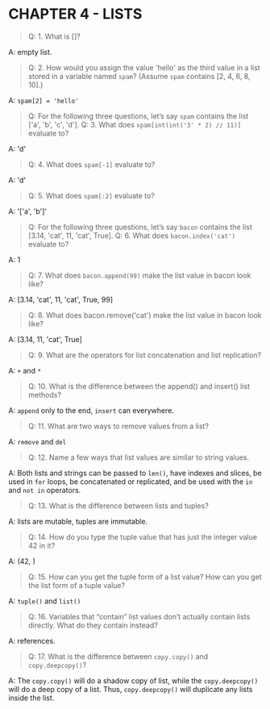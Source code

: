 # CHAPTER 4 - LISTS



> Q: 1. What is []?

A: empty list.

> Q: 2. How would you assign the value 'hello' as the third value in a list stored in a variable named `spam`? (Assume `spam` contains [2, 4, 6, 8, 10].)

A: `spam[2] = 'hello'`

> Q: For the following three questions, let’s say `spam` contains the list ['a', 'b', 'c', 'd'].
> Q: 3. What does `spam[int(int('3' * 2) // 11)]` evaluate to?

A: 'd'

> Q: 4. What does `spam[-1]` evaluate to?

A: 'd'

> Q: 5. What does `spam[:2]` evaluate to?

A: '['a', 'b']'

> Q: For the following three questions, let’s say `bacon` contains the list [3.14, 'cat', 11, 'cat', True].
> Q: 6. What does `bacon.index('cat')` evaluate to?

A: 1

> Q: 7. What does `bacon.append(99)` make the list value in bacon look like?

A: [3.14, 'cat', 11, 'cat', True, 99]

> Q: 8. What does bacon.remove('cat') make the list value in bacon look like?

A: [3.14, 11, 'cat', True]

> Q: 9. What are the operators for list concatenation and list replication?

A: `+` and `*`

> Q: 10. What is the difference between the append() and insert() list methods?

A: `append` only to the end, `insert` can everywhere.

> Q: 11. What are two ways to remove values from a list?

A: `remove` and `del`

> Q: 12. Name a few ways that list values are similar to string values.

A: Both lists and strings can be passed to `len()`, have indexes and slices, be used in `for` loops, be concatenated or replicated, and be used with the `in` and `not in` operators.

> Q: 13. What is the difference between lists and tuples?

A: lists are mutable, tuples are immutable.

> Q: 14. How do you type the tuple value that has just the integer value 42 in it?

A: (42, )

> Q: 15. How can you get the tuple form of a list value? How can you get the list form of a tuple value?

A: `tuple()` and `list()`

> Q: 16. Variables that “contain” list values don’t actually contain lists directly. What do they contain instead?

A: references.

> Q: 17. What is the difference between `copy.copy()` and `copy.deepcopy()`?

A: The `copy.copy()` will do a shadow copy of list, while the `copy.deepcopy()` will do a deep copy of a list. Thus, `copy.deepcopy()` will duplicate any lists inside the list.

